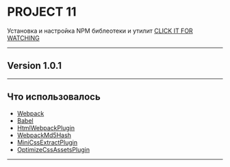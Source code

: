 # PROJECT 11
Установка и настройка NPM библеотеки и утилит
[CLICK IT FOR WATCHING]()
___
## Version 1.0.1
___
## Что использовалось 
- [Webpack](https://webpack.js.org/)
- [Babel](https://babeljs.io/)
- [HtmlWebpackPlugin](https://webpack.js.org/plugins/html-webpack-plugin/)
- [WebpackMd5Hash](https://www.npmjs.com/webpack-md5-hash)
- [MiniCssExtractPlugin](https://webpack.js.org/plugins/mini-css-extract-plugin/)
- [OptimizeCssAssetsPlugin](https://www.npmjs.com/package/optimize-css-assets-webpack-plugin)
___